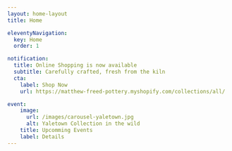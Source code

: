 ```yaml
---
layout: home-layout
title: Home

eleventyNavigation:
  key: Home
  order: 1

notification:
  title: Online Shopping is now available
  subtitle: Carefully crafted, fresh from the kiln
  cta:
    label: Shop Now
    url: https://matthew-freed-pottery.myshopify.com/collections/all/

event:
    image: 
      url: /images/carousel-yaletown.jpg
      alt: Yaletown Collection in the wild
    title: Upcomming Events
    label: Details
---
```

